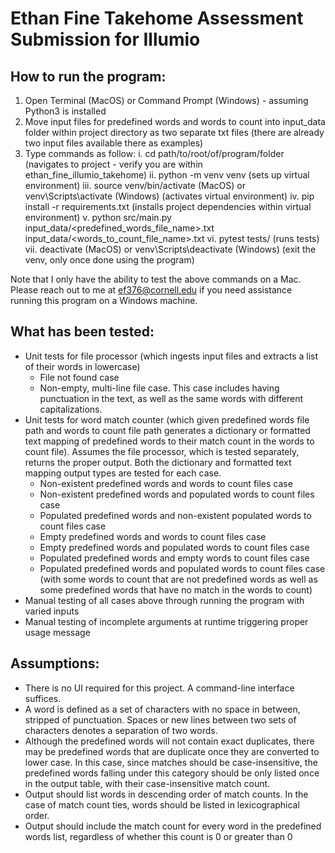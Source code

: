 # Ethan Fine Takehome Assessment Submission for Illumio

## How to run the program:
1. Open Terminal (MacOS) or Command Prompt (Windows) - assuming Python3 is installed
2. Move input files for predefined words and words to count into input_data folder within project directory as two separate txt files (there are already two input files available there as examples)
3. Type commands as follow:
  i. cd path/to/root/of/program/folder  (navigates to project - verify you are within ethan_fine_illumio_takehome)
  ii. python -m venv venv    (sets up virtual environment)
  iii. source venv/bin/activate (MacOS) or venv\Scripts\activate (Windows)   (activates virtual environment)
  iv. pip install -r requirements.txt   (installs project dependencies within virtual environment)
  v. python src/main.py input_data/<predefined_words_file_name>.txt input_data/<words_to_count_file_name>.txt
  vi. pytest tests/   (runs tests)
  vii. deactivate (MacOS) or venv\Scripts\deactivate (Windows)   (exit the venv, only once done using the program)

Note that I only have the ability to test the above commands on a Mac. Please reach out to me at ef376@cornell.edu if you need assistance running this program on a Windows machine.

## What has been tested:
- Unit tests for file processor (which ingests input files and extracts a list of their words in lowercase)
  - File not found case
  - Non-empty, multi-line file case. This case includes having punctuation in the text, as well as the same words with different capitalizations.
- Unit tests for word match counter (which given predefined words file path and words to count file path generates a dictionary or formatted text mapping of predefined words to their match count in the words to count file). Assumes the file processor, which is tested separately, returns the proper output.
Both the dictionary and formatted text mapping output types are tested for each case.
  - Non-existent predefined words and words to count files case
  - Non-existent predefined words and populated words to count files case
  - Populated predefined words and non-existent populated words to count files case
  - Empty predefined words and words to count files case
  - Empty predefined words and populated words to count files case
  - Populated predefined words and empty words to count files case
  - Populated predefined words and populated words to count files case (with some words to count that are not predefined words as well as some predefined words that have no match in the words to count)
- Manual testing of all cases above through running the program with varied inputs
- Manual testing of incomplete arguments at runtime triggering proper usage message

## Assumptions:
- There is no UI required for this project. A command-line interface suffices.
- A word is defined as a set of characters with no space in between, stripped of punctuation. Spaces or new lines between two sets of characters denotes a separation of two words.
- Although the predefined words will not contain exact duplicates, there may be predefined words that are duplicate once they are converted to lower case. In this case, since matches should be case-insensitive, the predefined words falling under this category should be only listed once in the output table, with their case-insensitive match count.
- Output should list words in descending order of match counts. In the case of match count ties, words should be listed in lexicographical order.
- Output should include the match count for every word in the predefined words list, regardless of whether this count is 0 or greater than 0
